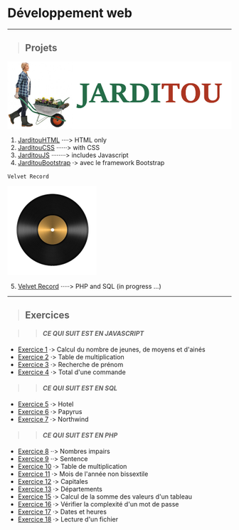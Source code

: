 ﻿
# **Développement web**

---

> ## Projets


![Logo Jarditou](projets/jarditouCSS/src/img/jarditou_logo.jpg "Logo Jarditou")

1. [JarditouHTML](projets/jarditouHTML) ····> HTML only
2. [JarditouCSS](projets/jarditouCSS)  ······> with CSS
3. [JarditouJS](projets/jarditouJS) ········> includes Javascript
4. [JarditouBootstrap](projets/jarditouBootstrap) ·> avec le framework Bootstrap

```
Velvet Record
```
![Le mot record sera écrit par un câble mini jack le casque et le c le vinyle le o](velvet_record/img/logotype/vinyle.png)

5. [Velvet Record](velvet_record) ·····> PHP and SQL (in progress ...)

___

> ## Exercices

>> #### ***CE QUI SUIT EST EN JAVASCRIPT***

* [Exercice  1](javaScript/exercice_01_tranchesDages) ·> Calcul du nombre de jeunes, de moyens et d'ainés
* [Exercice  2](javaScript/exercice_02_multiplication) ·> Table de multiplication
* [Exercice  3](javaScript/exercice_03_rchDePrenom) ·> Recherche de prénom
* [Exercice  4](javaScript/exercice_04_totalDuneCommande) ·> Total d'une commande

>> #### ***CE QUI SUIT EST EN SQL***

* [Exercice  5](SQL/exercice_05_casHotel) ·> Hotel
* [Exercice  6](SQL/exercice_06_casPapyrus) ·> Papyrus
* [Exercice  7](SQL/exercice_07_Northwind) ·> Northwind


>> #### ***CE QUI SUIT EST EN PHP***

* [Exercice  8](PHP/exercice_08_nbImpairs) ··> Nombres impairs
* [Exercice  9](PHP/exercice_09_sentence) ··> Sentence
* [Exercice 10](PHP/exercice_10_tableMultiplication) ·> Table de multiplication
* [Exercice 11](PHP/exercice_11_moisDeLanneeNonBisectile) ·> Mois de l'année non bissextile
* [Exercice 12](PHP/exercice_12_Capitales) ·> Capitales
* [Exercice 13](PHP/exercice_13_departements) ·> Départements
* [Exercice 15](PHP/exercice_15_calculDeLaSommeDesValeursDunTableau) ·> Calcul de la somme des valeurs d'un tableau
* [Exercice 16](PHP/exercice_16_pswd) ·> Vérifier la complexité d'un mot de passe
* [Exercice 17](PHP/exercice_17_datesEtHeures) ·> Dates et heures
* [Exercice 18](PHP/exercice_18_lectureDunFichier) ·> Lecture d'un fichier